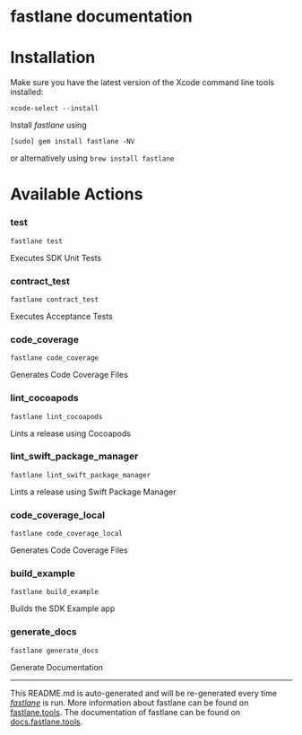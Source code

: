 fastlane documentation
================
# Installation

Make sure you have the latest version of the Xcode command line tools installed:

```
xcode-select --install
```

Install _fastlane_ using
```
[sudo] gem install fastlane -NV
```
or alternatively using `brew install fastlane`

# Available Actions
### test
```
fastlane test
```
Executes SDK Unit Tests
### contract_test
```
fastlane contract_test
```
Executes Acceptance Tests
### code_coverage
```
fastlane code_coverage
```
Generates Code Coverage Files
### lint_cocoapods
```
fastlane lint_cocoapods
```
Lints a release using Cocoapods
### lint_swift_package_manager
```
fastlane lint_swift_package_manager
```
Lints a release using Swift Package Manager
### code_coverage_local
```
fastlane code_coverage_local
```
Generates Code Coverage Files
### build_example
```
fastlane build_example
```
Builds the SDK Example app
### generate_docs
```
fastlane generate_docs
```
Generate Documentation

----

This README.md is auto-generated and will be re-generated every time [_fastlane_](https://fastlane.tools) is run.
More information about fastlane can be found on [fastlane.tools](https://fastlane.tools).
The documentation of fastlane can be found on [docs.fastlane.tools](https://docs.fastlane.tools).
